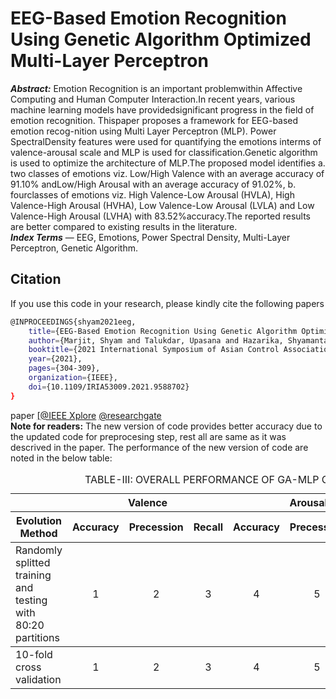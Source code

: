 # EEG-Based Emotion Recognition Using Genetic Algorithm Optimized Multi-Layer Perceptron
***Abstract:*** Emotion Recognition is an important problemwithin Affective Computing and Human Computer Interaction.In recent years, various machine learning models have providedsignificant progress in the field of emotion recognition. Thispaper proposes a framework for EEG-based emotion recog-nition using Multi Layer Perceptron (MLP). Power SpectralDensity features were used for quantifying the emotions interms of valence-arousal scale and MLP is used for classification.Genetic algorithm is used to optimize the architecture of MLP.The proposed model identifies a. two classes of emotions viz. Low/High Valence with an average accuracy of 91.10% andLow/High Arousal with an average accuracy of 91.02%, b. fourclasses of emotions viz. High Valence-Low Arousal (HVLA), High Valence-High Arousal (HVHA), Low Valence-Low Arousal (LVLA) and Low Valence-High Arousal (LVHA) with 83.52%accuracy.The reported results are better compared to existing results in the literature.<br/>
***Index Terms*** — EEG, Emotions, Power Spectral Density, Multi-Layer Perceptron, Genetic Algorithm.

## Citation
If you use this code in your research, please kindly cite the following papers

```bash
@INPROCEEDINGS{shyam2021eeg,
    title={EEG-Based Emotion Recognition Using Genetic Algorithm Optimized Multi-Layer Perceptron},
    author={Marjit, Shyam and Talukdar, Upasana and Hazarika, Shyamanta M},
    booktitle={2021 International Symposium of Asian Control Association on Intelligent Robotics and Industrial Automation (IRIA)},
    year={2021},
    pages={304-309},
    organization={IEEE},
    doi={10.1109/IRIA53009.2021.9588702}
}
```
paper [\[@IEEE Xplore](https://ieeexplore.ieee.org/abstract/document/9588702) [@researchgate](https://www.researchgate.net/profile/Shyam-Marjit-2/publication/355919224_EEG-Based_Emotion_Recognition_Using_Genetic_Algorithm_Optimized_Multi-Layer_Perceptron/links/61c1e26dabfb4634cb3361c9/EEG-Based-Emotion-Recognition-Using-Genetic-Algorithm-Optimized-Multi-Layer-Perceptron.pdf)<br/>
**Note for readers:**
The new version of code provides better accuracy due to the updated code for preprocesing step, rest all are same as it was descrived in the paper. The performance of the new version of code are noted in the below table:<br/>
<div class="block-language-tx"><table>
<caption id="prototypetable">TABLE-III: OVERALL PERFORMANCE OF GA-MLP CLASSIFIER (please refer paper)</caption>
<thead>
<tr>
<th></th>
<th style="text-align:center" colspan="3">Valence</th>
<th style="text-align:center" colspan="3">Arousal</th>
<th style="text-align:center" colspan="3">4-Types of emotions</th>
</tr>
<tr>
<th>Evolution Method</th>
<th style="text-align:center">Accuracy</th>
<th style="text-align:right">Precession</th>
<th style="text-align:right">Recall</th>
<th style="text-align:center">Accuracy</th>
<th style="text-align:right">Precession</th>
<th style="text-align:right">Recall</th>
<th style="text-align:center">Accuracy</th>
<th style="text-align:right">Precession</th>
<th style="text-align:right">Recall</th>
    </tr>
    </thead>
    <tbody>
    <tr>
    <td>Randomly splitted training and <br/> testing with 80:20 partitions</td>
    <td style="text-align:center">1</td>
    <td style="text-align:center">2</td>
    <td style="text-align:center">3</td>
    <td style="text-align:center">4</td>
    <td style="text-align:center">5</td>
    <td style="text-align:center">6</td>
    <td style="text-align:center">7</td>
    <td style="text-align:center">8</td>
    <td style="text-align:center">9</td>
    </tr>
    </tbody>
    <tbody>
    <tr>
<td>10-fold cross validation</td>
    <td style="text-align:center">1</td>
    <td style="text-align:center">2</td>
    <td style="text-align:center">3</td>
    <td style="text-align:center">4</td>
    <td style="text-align:center">5</td>
    <td style="text-align:center">6</td>
    <td style="text-align:center">7</td>
    <td style="text-align:center">8</td>
    <td style="text-align:center">9</td>
</tr>
</tbody>
</table>
</div>
